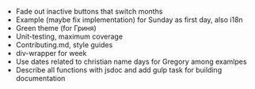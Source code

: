 * Fade out inactive buttons that switch months
* Example (maybe fix implementation) for Sunday as first day, also i18n
* Green theme (for Гриня)
* Unit-testing, maximum coverage
* Contributing.md, style guides
* div-wrapper for week
* Use dates related to christian name days for Gregory among examlpes
* Describe all functions with jsdoc and add gulp task for building documentation
